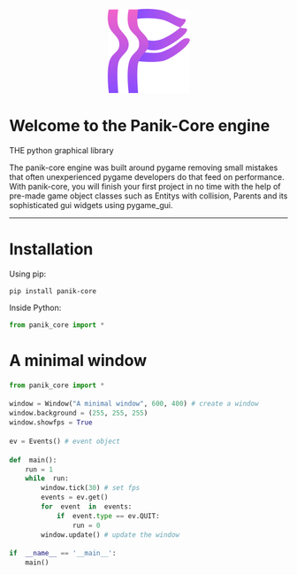 <p align="center">
  <img src="https://github.com/RedRyan5154/panik-core/blob/master/asstes/logo.png?raw=true" alt="Panik-Core's logo"/>
</p>

# Welcome to the Panik-Core engine

THE python graphical library

The panik-core engine was built around pygame removing small mistakes that often unexperienced pygame developers do that feed on performance.  With panik-core, you will finish your first project in no time with the help of pre-made game object classes such as Entitys with collision, Parents and its sophisticated gui widgets using pygame_gui.

---
# Installation
Using pip:
```
pip install panik-core
```

Inside Python:
```python
from panik_core import *
```
# A minimal window
```python
from panik_core import *

window = Window("A minimal window", 600, 400) # create a window
window.background = (255, 255, 255)
window.showfps = True

ev = Events() # event object

def  main():
	run = 1
	while  run:
		window.tick(30) # set fps
		events = ev.get()
		for  event  in  events:
			if  event.type == ev.QUIT:
				run = 0
		window.update() # update the window

if  __name__ == '__main__':
	main()
```
